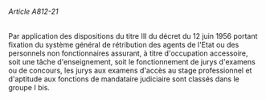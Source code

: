 ###### Article A812-21

Par application des dispositions du titre III du décret du 12 juin 1956 portant fixation du système général de rétribution des agents de l'Etat ou des personnels non fonctionnaires assurant, à titre d'occupation accessoire, soit une tâche d'enseignement, soit le fonctionnement de jurys d'examens ou de concours, les jurys aux examens d'accès au stage professionnel et d'aptitude aux fonctions de mandataire judiciaire sont classés dans le groupe I bis.

